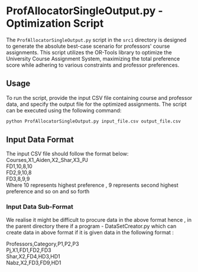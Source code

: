 # ProfAllocatorSingleOutput.py - Optimization Script

The `ProfAllocatorSingleOutput.py` script in the `src1` directory is designed to generate the absolute best-case scenario for professors' course assignments. This script utilizes the OR-Tools library to optimize the University Course Assignment System, maximizing the total preference score while adhering to various constraints and professor preferences.

## Usage

To run the script, provide the input CSV file containing course and professor data, and specify the output file for the optimized assignments. The script can be executed using the following command:

```bash
python ProfAllocatorSingleOutput.py input_file.csv output_file.csv
```
## Input Data Format
The input CSV file should follow the format below:
Courses,X1_Aiden,X2_Shar,X3_PJ  
FD1,10,8,10   
FD2,9,10,8  
FD3,8,9,9  
Where 10 represents highest preference , 9 represents second highest preference and so on and so forth 

### Input Data Sub-Format
We realise it might be difficult to procure data in the above format hence , in the parent directory there if a program - DataSetCreator.py which can create data in above format if it is given data in the following format :

Professors,Category,P1,P2,P3  
Pj,X1,FD1,FD2,FD3  
Shar,X2,FD4,HD3,HD1  
Nabz,X2,FD3,FD9,HD1  
